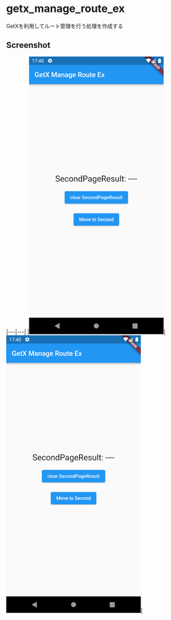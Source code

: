# getx_manage_route_ex
GetXを利用してルート管理を行う処理を作成する

## Screenshot

|---|---|
|<img src="screenshot/img1.png" width="360px">|<img src="screenshot/img2.png" width="360px">|
